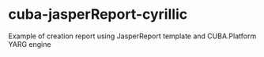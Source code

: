 # cuba-jasperReport-cyrillic
Example of creation report using JasperReport template and CUBA.Platform YARG engine
